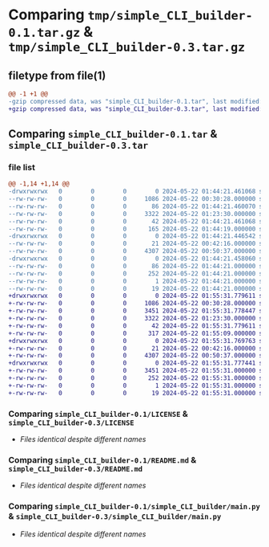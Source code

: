 # Comparing `tmp/simple_CLI_builder-0.1.tar.gz` & `tmp/simple_CLI_builder-0.3.tar.gz`

## filetype from file(1)

```diff
@@ -1 +1 @@
-gzip compressed data, was "simple_CLI_builder-0.1.tar", last modified: Wed May 22 01:44:21 2024, max compression
+gzip compressed data, was "simple_CLI_builder-0.3.tar", last modified: Wed May 22 01:55:31 2024, max compression
```

## Comparing `simple_CLI_builder-0.1.tar` & `simple_CLI_builder-0.3.tar`

### file list

```diff
@@ -1,14 +1,14 @@
-drwxrwxrwx   0        0        0        0 2024-05-22 01:44:21.461068 simple_CLI_builder-0.1/
--rw-rw-rw-   0        0        0     1086 2024-05-22 00:30:28.000000 simple_CLI_builder-0.1/LICENSE
--rw-rw-rw-   0        0        0       86 2024-05-22 01:44:21.460070 simple_CLI_builder-0.1/PKG-INFO
--rw-rw-rw-   0        0        0     3322 2024-05-22 01:23:30.000000 simple_CLI_builder-0.1/README.md
--rw-rw-rw-   0        0        0       42 2024-05-22 01:44:21.461068 simple_CLI_builder-0.1/setup.cfg
--rw-rw-rw-   0        0        0      165 2024-05-22 01:44:19.000000 simple_CLI_builder-0.1/setup.py
-drwxrwxrwx   0        0        0        0 2024-05-22 01:44:21.446542 simple_CLI_builder-0.1/simple_CLI_builder/
--rw-rw-rw-   0        0        0       21 2024-05-22 00:42:16.000000 simple_CLI_builder-0.1/simple_CLI_builder/__init__.py
--rw-rw-rw-   0        0        0     4307 2024-05-22 00:50:37.000000 simple_CLI_builder-0.1/simple_CLI_builder/main.py
-drwxrwxrwx   0        0        0        0 2024-05-22 01:44:21.458060 simple_CLI_builder-0.1/simple_CLI_builder.egg-info/
--rw-rw-rw-   0        0        0       86 2024-05-22 01:44:21.000000 simple_CLI_builder-0.1/simple_CLI_builder.egg-info/PKG-INFO
--rw-rw-rw-   0        0        0      252 2024-05-22 01:44:21.000000 simple_CLI_builder-0.1/simple_CLI_builder.egg-info/SOURCES.txt
--rw-rw-rw-   0        0        0        1 2024-05-22 01:44:21.000000 simple_CLI_builder-0.1/simple_CLI_builder.egg-info/dependency_links.txt
--rw-rw-rw-   0        0        0       19 2024-05-22 01:44:21.000000 simple_CLI_builder-0.1/simple_CLI_builder.egg-info/top_level.txt
+drwxrwxrwx   0        0        0        0 2024-05-22 01:55:31.779611 simple_CLI_builder-0.3/
+-rw-rw-rw-   0        0        0     1086 2024-05-22 00:30:28.000000 simple_CLI_builder-0.3/LICENSE
+-rw-rw-rw-   0        0        0     3451 2024-05-22 01:55:31.778447 simple_CLI_builder-0.3/PKG-INFO
+-rw-rw-rw-   0        0        0     3322 2024-05-22 01:23:30.000000 simple_CLI_builder-0.3/README.md
+-rw-rw-rw-   0        0        0       42 2024-05-22 01:55:31.779611 simple_CLI_builder-0.3/setup.cfg
+-rw-rw-rw-   0        0        0      317 2024-05-22 01:55:09.000000 simple_CLI_builder-0.3/setup.py
+drwxrwxrwx   0        0        0        0 2024-05-22 01:55:31.769763 simple_CLI_builder-0.3/simple_CLI_builder/
+-rw-rw-rw-   0        0        0       21 2024-05-22 00:42:16.000000 simple_CLI_builder-0.3/simple_CLI_builder/__init__.py
+-rw-rw-rw-   0        0        0     4307 2024-05-22 00:50:37.000000 simple_CLI_builder-0.3/simple_CLI_builder/main.py
+drwxrwxrwx   0        0        0        0 2024-05-22 01:55:31.777441 simple_CLI_builder-0.3/simple_CLI_builder.egg-info/
+-rw-rw-rw-   0        0        0     3451 2024-05-22 01:55:31.000000 simple_CLI_builder-0.3/simple_CLI_builder.egg-info/PKG-INFO
+-rw-rw-rw-   0        0        0      252 2024-05-22 01:55:31.000000 simple_CLI_builder-0.3/simple_CLI_builder.egg-info/SOURCES.txt
+-rw-rw-rw-   0        0        0        1 2024-05-22 01:55:31.000000 simple_CLI_builder-0.3/simple_CLI_builder.egg-info/dependency_links.txt
+-rw-rw-rw-   0        0        0       19 2024-05-22 01:55:31.000000 simple_CLI_builder-0.3/simple_CLI_builder.egg-info/top_level.txt
```

### Comparing `simple_CLI_builder-0.1/LICENSE` & `simple_CLI_builder-0.3/LICENSE`

 * *Files identical despite different names*

### Comparing `simple_CLI_builder-0.1/README.md` & `simple_CLI_builder-0.3/README.md`

 * *Files identical despite different names*

### Comparing `simple_CLI_builder-0.1/simple_CLI_builder/main.py` & `simple_CLI_builder-0.3/simple_CLI_builder/main.py`

 * *Files identical despite different names*

